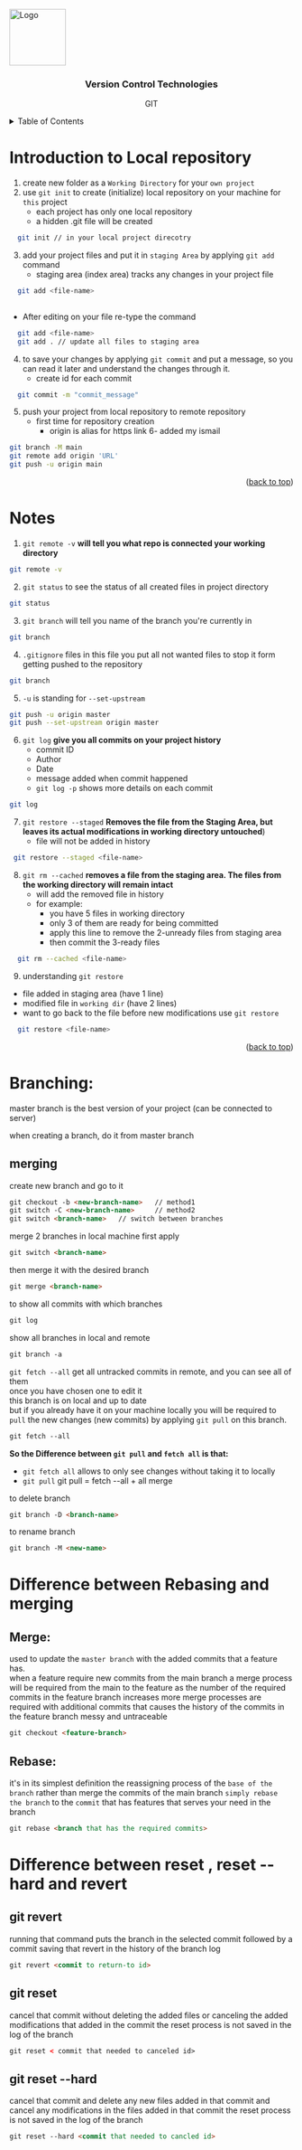 <div id="top"></div>

<br />
<div align="left">
  <a href="https://github.com/othneildrew/Best-README-Template">
    <img src="images/Github-icon.png" alt="Logo" width="100" height="100">
</a>

<h3 align="center">Version Control Technologies</h3>
  <p align="center">
    GIT
  </p>
</div>



<!-- TABLE OF CONTENTS -->
<details>
  <summary>Table of Contents</summary>
    <ol>
        <li><a href="#Getting-Starting">Getting Starting</a></li> 
        <li><a href="#Introduction-to-Local-repository">Introduction to Local repository</a></li> 
        <li><a href="#Notes">Notes</a></li>
  </ol>
</details>




# Introduction to Local repository

1. create new folder as a `Working Directory` for your `own project`
2. use `git init` to create (initialize) local repository on your machine for `this` project<br>
    * each project has only one local repository<br>
    * a hidden .git file will be created<br>
```sh
  git init // in your local project direcotry 
  ```

3. add your project files and put it in `staging Area` by applying `git add` command
    * staging area (index area) tracks any changes in your project file

```sh
  git add <file-name>
  
  ```

* After editing on your file re-type the command

```sh
  git add <file-name>
  git add . // update all files to staging area 
  ```

4. to save your changes by applying `git commit` and put a message, so you can read it later and understand the changes
   through it.<br>
   * create id for each commit
```sh
  git commit -m "commit_message"
  ```

5. push your project from local repository to remote repository
    - first time for repository creation
        - origin is alias for https link
6- added my ismail
```sh
git branch -M main
git remote add origin 'URL'
git push -u origin main
  ```

<p align="right">(<a href="#top">back to top</a>)</p>



# Notes
1. `git remote -v` **will tell you what repo is connected your working directory**
```sh
git remote -v
  ```

2. `git status` to see the status of all created files in project directory
```sh
git status
```

3. `git branch` will tell you name of the branch you're currently in
```sh
git branch
```

4. `.gitignore` files in this file you put all not wanted files to stop it form getting pushed to the repository
```sh
git branch
```

5. `-u` is standing for `--set-upstream` 
```sh
git push -u origin master
git push --set-upstream origin master
```

6. `git log` **give you all commits on your project history**<br>
    * commit ID<br>
    * Author<br>
    * Date<br>
    * message added when commit happened <br>
    * `git log -p` shows more details on each commit<br>
```sh
git log
  ```

7. `git restore --staged` **Removes the file from the Staging Area, but leaves its actual modifications in working directory untouched**)
   * file will not be added in history
```sh
 git restore --staged <file-name>
```

8. `git rm --cached` **removes a file from the staging area. The files from the working directory will remain intact**<br>
    * will add the removed file in history
    * for example:<br>
        * you have 5 files in working directory <br>
        * only 3 of them are ready for being committed<br>
        * apply this line to remove the 2-unready files from staging area<br>
        * then commit the 3-ready files<br>
```sh
  git rm --cached <file-name>
  ```
9. understanding `git restore` <br>
* file added in staging area  (have 1 line)
* modified file in `working dir` (have 2 lines)
* want to go back to the file before new modifications use `git restore`
```sh
  git restore <file-name>
 ```
<p align="right">(<a href="#top">back to top</a>)</p>




# Branching:
master branch is the best version of your project (can be connected to server)


when creating a branch, do it from master branch 
## merging 

create new branch and go to it 
```html
git checkout -b <new-branch-name>   // method1
git switch -C <new-branch-name>     // method2
git switch <branch-name>   // switch between branches
```

merge 2 branches in local machine first apply
```html
git switch <branch-name>
```
then merge it with the desired branch
```html
git merge <branch-name>
```

to show all commits with which branches 
```html
git log
```
show all branches in local and remote
```html
git branch -a 
```

`git fetch --all` get all untracked commits in remote, and you can see all of them <br>
once you have chosen one to edit it<br>
this branch is on local and up to date<br> 
but if you already have it on your machine locally you will be required to `pull` the new changes (new commits)
by applying `git pull` on this branch.
```html
git fetch --all
```
**So the Difference between `git pull` and `fetch all` is that:<br>**
* `git fetch all` allows to only see changes without taking it to locally
* `git pull` git pull = fetch  --all + all merge

to delete branch
```html
git branch -D <branch-name>
```

to rename branch
```html
git branch -M <new-name>
```

# Difference between Rebasing and merging 

## Merge:
used to update the `master branch` with the added commits that a feature has.<br>
when a feature require new commits from the main branch a merge process will be required from the main to the feature
as the number of  the required commits in the feature branch increases more merge processes are required with additional commits
that causes the history of the commits in the feature branch messy and untraceable<br>
```html
git checkout <feature-branch>
```

## Rebase:
it's in its simplest definition the reassigning process of the `base of the branch` rather than merge the commits of the main branch
`simply rebase the branch` to the `commit` that has features that serves your need in the branch<br>
```html
git rebase <branch that has the required commits>
```


# Difference between reset , reset --hard and revert

## git revert 
running that command puts the branch in the selected commit followed by a commit saving that revert
in the history of the branch log
```html
git revert <commit to return-to id>
```

## git reset
cancel that commit without deleting the added files or canceling the added modifications that added in the commit
the reset process is not saved in the log of the branch

```html
git reset < commit that needed to canceled id>
```
## git reset --hard
cancel that commit and delete any new files added in that commit and cancel any modifications in the files added in that commit
the reset process is not saved in the log of the branch

```html
git reset --hard <commit that needed to cancled id>
```
